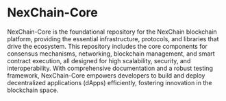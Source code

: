 # NexChain-Core
NexChain-Core is the foundational repository for the NexChain blockchain platform, providing the essential infrastructure, protocols, and libraries that drive the ecosystem. This repository includes the core components for consensus mechanisms, networking, blockchain management, and smart contract execution, all designed for high scalability, security, and interoperability. With comprehensive documentation and a robust testing framework, NexChain-Core empowers developers to build and deploy decentralized applications (dApps) efficiently, fostering innovation in the blockchain space.
